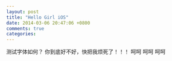 ```yaml
---
layout: post
title: "Hello Girl iOS"
date: 2014-03-06 20:47:06 +0800
comments: true
categories: 
---
```



测试字体如何？
  你到底好不好，快把我烦死了！！！
  呵呵
    呵呵  呵呵
